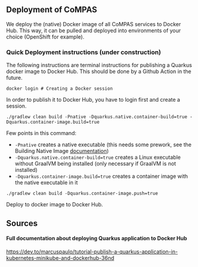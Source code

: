 <!--
SPDX-FileCopyrightText: 2021 Alliander N.V.

SPDX-License-Identifier: CC-BY-4.0
-->

## Deployment of CoMPAS
We deploy the (native) Docker image of all CoMPAS services to Docker Hub. This way, it can be pulled and deployed into environments of your choice (OpenShift for example).

### Quick Deployment instructions (under construction)
The following instructions are terminal instructions for publishing a Quarkus docker image to Docker Hub. This should be done by a Github Action in the future.

```
docker login # Creating a Docker session
```
In order to publish it to Docker Hub, you have to login first and create a session.

```
./gradlew clean build -Pnative -Dquarkus.native.container-build=true -Dquarkus.container-image.build=true
```
Few points in this command:
- `-Pnative` creates a native executable (this needs some prework, see the Building Native Image [documentation](https://quarkus.io/guides/building-native-image))
- `-Dquarkus.native.container-build=true` creates a Linux executable without GraalVM being installed (only necessary if GraalVM is not installed)
- `-Dquarkus.container-image.build=true` creates a container image with the native executable in it

```
./gradlew clean build -Dquarkus.container-image.push=true
```
Deploy to docker image to Docker Hub.

## Sources
#### Full documentation about deploying Quarkus application to Docker Hub
https://dev.to/marcuspaulo/tutorial-publish-a-quarkus-application-in-kubernetes-minikube-and-dockerhub-36nd